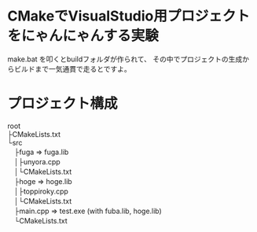 # CMakeでVisualStudio用プロジェクトをにゃんにゃんする実験
make.bat を叩くとbuildフォルダが作られて、
その中でプロジェクトの生成からビルドまで一気通貫で走るとですよ。

# プロジェクト構成
root  
├CMakeLists.txt  
└src  
　├fuga => fuga.lib  
　│├unyora.cpp  
　│└CMakeLists.txt  
　├hoge => hoge.lib  
　│├toppiroky.cpp  
　│└CMakeLists.txt  
　├main.cpp => test.exe (with fuba.lib, hoge.lib)  
　└CMakeLists.txt  
